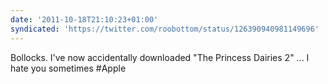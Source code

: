 ```yaml
---
date: '2011-10-18T21:10:23+01:00'
syndicated: 'https://twitter.com/roobottom/status/126390940981149696'
---
```

Bollocks. I've now accidentally downloaded "The Princess Dairies 2" ... I hate you sometimes #Apple
